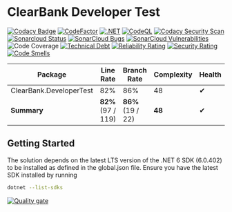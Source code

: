# ClearBank Developer Test

[![Codacy Badge](https://app.codacy.com/project/badge/Grade/c65281e729b54b7885417666a13bcf6c)](https://www.codacy.com/gh/Netizine/ClearBank.DeveloperTest/dashboard?utm_source=github.com&amp;utm_medium=referral&amp;utm_content=Netizine/ClearBank.DeveloperTest&amp;utm_campaign=Badge_Grade)   [![CodeFactor](https://www.codefactor.io/repository/github/netizine/clearbank.developertest/badge)](https://www.codefactor.io/repository/github/netizine/clearbank.developertest)    [![.NET](https://github.com/Netizine/ClearBank.DeveloperTest/actions/workflows/dotnet.yml/badge.svg)](https://github.com/Netizine/ClearBank.DeveloperTest/actions/workflows/dotnet.yml)    [![CodeQL](https://github.com/Netizine/ClearBank.DeveloperTest/actions/workflows/codeql.yml/badge.svg)](https://github.com/Netizine/ClearBank.DeveloperTest/actions/workflows/codeql.yml)    [![Codacy Security Scan](https://github.com/Netizine/ClearBank.DeveloperTest/actions/workflows/codacy.yml/badge.svg)](https://github.com/Netizine/ClearBank.DeveloperTest/actions/workflows/codacy.yml)    [![Sonarcloud Status](https://sonarcloud.io/api/project_badges/measure?project=Netizine_ClearBank.DeveloperTest&metric=alert_status)](https://sonarcloud.io/dashboard?id=Netizine_ClearBank.DeveloperTest)    [![SonarCloud Bugs](https://sonarcloud.io/api/project_badges/measure?project=Netizine_ClearBank.DeveloperTest&metric=bugs)](https://sonarcloud.io/component_measures/metric/reliability_rating/list?id=Netizine_ClearBank.DeveloperTest)    [![SonarCloud Vulnerabilities](https://sonarcloud.io/api/project_badges/measure?project=Netizine_ClearBank.DeveloperTest&metric=vulnerabilities)](https://sonarcloud.io/component_measures/metric/security_rating/list?id=Netizine_ClearBank.DeveloperTest)    ![Code Coverage](https://img.shields.io/badge/Code%20Coverage-82%25-success?style=flat)    [![Technical Debt](https://sonarcloud.io/api/project_badges/measure?project=Netizine_ClearBank.DeveloperTest&metric=sqale_index)](https://sonarcloud.io/summary/new_code?id=Netizine_ClearBank.DeveloperTest)    [![Reliability Rating](https://sonarcloud.io/api/project_badges/measure?project=Netizine_ClearBank.DeveloperTest&metric=reliability_rating)](https://sonarcloud.io/summary/new_code?id=Netizine_ClearBank.DeveloperTest)   [![Security Rating](https://sonarcloud.io/api/project_badges/measure?project=Netizine_ClearBank.DeveloperTest&metric=security_rating)](https://sonarcloud.io/summary/new_code?id=Netizine_ClearBank.DeveloperTest)    [![Code Smells](https://sonarcloud.io/api/project_badges/measure?project=Netizine_ClearBank.DeveloperTest&metric=code_smells)](https://sonarcloud.io/summary/new_code?id=Netizine_ClearBank.DeveloperTest)

Package | Line Rate | Branch Rate | Complexity | Health
-------- | --------- | ----------- | ---------- | ------
ClearBank.DeveloperTest | 82% | 86% | 48 | ✔
**Summary** | **82%** (97 / 119) | **86%** (19 / 22) | **48** | ✔


## Getting Started
The solution depends on the latest LTS version of the .NET 6 SDK (6.0.402) to be installed as defined in the global.json file.
Ensure you have the latest SDK installed by running 
```bash
dotnet --list-sdks
```
[![Quality gate](https://sonarcloud.io/api/project_badges/quality_gate?project=Netizine_ClearBank.DeveloperTest)](https://sonarcloud.io/summary/new_code?id=Netizine_ClearBank.DeveloperTest)


